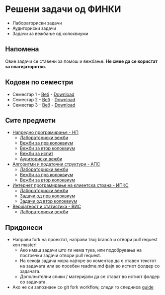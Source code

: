 # Решени задачи од ФИНКИ
- Лабораториски задачи
- Аудиториски задачи
- Задачи за вежбање од колоквиуми

## Напомена
Овие задачи се ставени за помош и вежбање. <b>Не смее да се користат за плагијаторство.</b>

## Кодови по семестри
- Семестар 1 - [Веб](https://github.com/dani2221/FINKI/tree/semesters/semestar1) - [Download](https://github.com/dani2221/FINKI/releases/tag/semesters)
- Семестар 2 - [Веб](https://github.com/dani2221/FINKI/tree/semesters/semestar2) - [Download](https://github.com/dani2221/FINKI/releases/tag/semesters2)
- Семестар 3 - [Веб](https://github.com/dani2221/FINKI/tree/semesters/semestar3) - [Download](https://github.com/dani2221/FINKI/releases/tag/semesters3)

## Сите предмети
- [Напредно програмирање - НП](https://github.com/dani2221/FINKI/tree/master/napredno)
  - [Лабораториски вежби](https://github.com/dani2221/FINKI/tree/master/napredno/2021/Lab)
  - [Вежби за прв колоквиум](https://github.com/dani2221/FINKI/tree/master/napredno/2021/Vezbi_I_kolokvium)
  - [Вежби за втор колоквиум](https://github.com/dani2221/FINKI/tree/master/napredno/2021/Vezbi_II_kolokvium)
  - [Вежби за испит](https://github.com/dani2221/FINKI/tree/master/napredno/2021/Ispitni_zadaci)
  - [Аудиториски вежби](https://github.com/dani2221/FINKI/tree/master/napredno/2021/Auditoriski)
- [Алгоритми и податочни структури - АПС](https://github.com/dani2221/FINKI/tree/master/AlgoritmiPodatocniStrukturi)
  - [Лабораториски вежби](https://github.com/dani2221/FINKI/tree/master/AlgoritmiPodatocniStrukturi/2021/Lab)
  - [Вежби за прв колоквиум](https://github.com/dani2221/FINKI/tree/master/AlgoritmiPodatocniStrukturi/2021/Zadaci_za_I_kolokvium)
  - [Вежби за втор колоквиум](https://github.com/dani2221/FINKI/tree/master/AlgoritmiPodatocniStrukturi/2021/Zadaci_za_II_kolokvium)
- [Интернет програмирање на клиентска страна - ИПКС](https://github.com/dani2221/FINKI/tree/master/InternetProgramiranje/)
  - [Лабораториски вежби](https://github.com/dani2221/FINKI/tree/master/InternetProgramiranje/Lab)
  - [Задачи од прв колоквиум](https://github.com/dani2221/FINKI/tree/master/InternetProgramiranje/Zadaci_za_I_kolokvium)
  - [Задачи од втор колоквиум](https://github.com/dani2221/FINKI/tree/master/InternetProgramiranje/Zadaci_za_II_kolokvium)
- [Веројатност и статистика - ВИС](https://github.com/dani2221/FINKI/tree/master/VerojatnostIStatistika/)
  - [Лабораториски вежби](https://github.com/dani2221/FINKI/tree/master/VerojatnostIStatistika/Lab)

## Придонеси
- Направи fork на проектот, направи твој branch и отвори pull request кон master!
  - Ако имаш задачи што ги нема тука, или подобрувања на постоечки задачи отвори pull request.
  - На секоја задача мора најгоре во коментар да е ставен текстот на задачата или во посебен readme.md фајл во истиот фолдер со задачата.
  - Дополнителни слики / материјали да се стават во истиот фолдер со задачата.
- Ако не си запознаен со git fork workflow, следи го следниов [guide](https://jarv.is/notes/how-to-pull-request-fork-github/)



